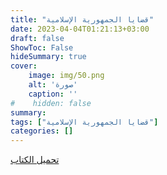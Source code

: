 ```yaml
---
title: "قضايا الجمهورية الإسلامية"
date: 2023-04-04T01:21:13+03:00
draft: false
ShowToc: False
hideSummary: true
cover:
    image: img/50.png
    alt: 'صورة'
    caption: ''
#    hidden: false
summary: 
tags: ["قضايا الجمهورية الإسلامية"]
categories: []
---
```

[تحميل الكتاب](./../../books/50.pdf)

